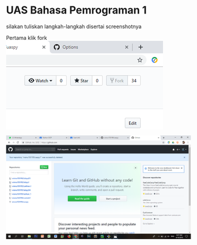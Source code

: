 # UAS Bahasa Pemrograman 1

silakan tuliskan langkah-langkah disertai screenshotnya

Pertama klik fork
![alt text](4.png)

![alt text](5.png)